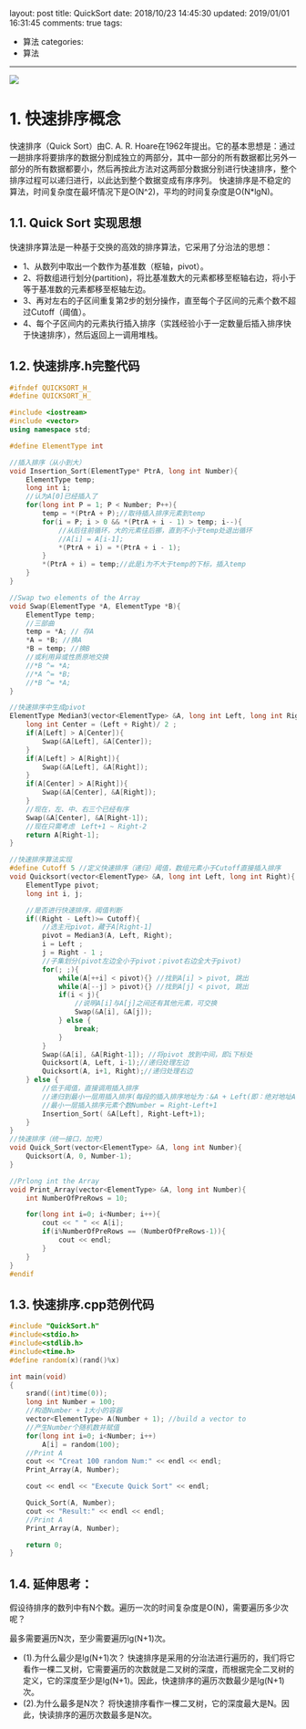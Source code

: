 layout: post
title: QuickSort
date: 2018/10/23 14:45:30
updated: 2019/01/01 16:31:45
comments: true
tags:
- 算法
categories:
- 算法

---
<img src="../../../../uploads/QuickSort.jpg" class="full-image" />

# 1. 快速排序概念
快速排序（Quick Sort）由C. A. R. Hoare在1962年提出。它的基本思想是：通过一趟排序将要排序的数据分割成独立的两部分，其中一部分的所有数据都比另外一部分的所有数据都要小，然后再按此方法对这两部分数据分别进行快速排序，整个排序过程可以递归进行，以此达到整个数据变成有序序列。
快速排序是不稳定的算法，时间复杂度在最坏情况下是O(N^2)，平均的时间复杂度是O(N*lgN)。
<!-- more -->
## 1.1. Quick Sort 实现思想
快速排序算法是一种基于交换的高效的排序算法，它采用了分治法的思想：
- 1、从数列中取出一个数作为基准数（枢轴，pivot）。
- 2、将数组进行划分(partition)，将比基准数大的元素都移至枢轴右边，将小于等于基准数的元素都移至枢轴左边。
- 3、再对左右的子区间重复第2步的划分操作，直至每个子区间的元素个数不超过Cutoff（阈值）。
- 4、每个子区间内的元素执行插入排序（实践经验小于一定数量后插入排序快于快速排序），然后返回上一调用堆栈。

## 1.2. 快速排序.h完整代码
```c++ 文件名：QuickSort.h
#ifndef QUICKSORT_H_
#define QUICKSORT_H_

#include <iostream>
#include <vector>
using namespace std;

#define ElementType int

//插入排序（从小到大）
void Insertion_Sort(ElementType* PtrA, long int Number){
    ElementType temp;
    long int i;
    //认为A[0]已经插入了
    for(long int P = 1; P < Number; P++){
        temp = *(PtrA + P);//取待插入排序元素到temp
        for(i = P; i > 0 && *(PtrA + i - 1) > temp; i--){
            //从后往前循环，大的元素往后挪，直到不小于temp处退出循环
            //A[i] = A[i-1];
            *(PtrA + i) = *(PtrA + i - 1);
        }
        *(PtrA + i) = temp;//此是i为不大于temp的下标，插入temp
    }
}

//Swap two elements of the Array
void Swap(ElementType *A, ElementType *B){
    ElementType temp;
    //三部曲
    temp = *A; // 存A
    *A = *B; //换A
    *B = temp; //换B
    //或利用异或性质原地交换
    //*B ^= *A;
    //*A ^= *B;
    //*B ^= *A;
}

//快速排序中生成pivot
ElementType Median3(vector<ElementType> &A, long int Left, long int Right){
    long int Center = (Left + Right)/ 2 ;
    if(A[Left] > A[Center]){
        Swap(&A[Left], &A[Center]);
    }
    if(A[Left] > A[Right]){
        Swap(&A[Left], &A[Right]);
    }
    if(A[Center] > A[Right]){
        Swap(&A[Center], &A[Right]);
    }
    //现在，左、中、右三个已经有序
    Swap(&A[Center], &A[Right-1]);
    //现在只需考虑　Left+1 ~ Right-2
    return A[Right-1];
}

//快速排序算法实现
#define Cutoff 5 //定义快速排序（递归）阈值，数组元素小于Cutoff直接插入排序
void Quicksort(vector<ElementType> &A, long int Left, long int Right){
    ElementType pivot;
    long int i, j;

    //是否进行快速排序，阈值判断
    if((Right - Left)>= Cutoff){
        //选主元pivot，藏于A[Right-1]
        pivot = Median3(A, Left, Right);
        i = Left ;
        j = Right - 1 ;
        //子集划分(pivot左边全小于pivot；pivot右边全大于pivot)
        for(; ;){
            while(A[++i] < pivot){} //找到A[i] > pivot, 跳出
            while(A[--j] > pivot){} //找到A[j] < pivot, 跳出
            if(i < j){
                //说明A[i]与A[j]之间还有其他元素，可交换
                Swap(&A[i], &A[j]);
            } else {
                break;
            }
        }
        Swap(&A[i], &A[Right-1]); //将pivot 放到中间，即i下标处
        Quicksort(A, Left, i-1);//递归处理左边
        Quicksort(A, i+1, Right);//递归处理右边
    } else {
        //低于阈值，直接调用插入排序
        //递归到最小一层用插入排序(每段的插入排序地址为：&A + Left(即：绝对地址A 加相对地址Left)
        //最小一层插入排序元素个数Number = Right-Left+1
        Insertion_Sort( &A[Left], Right-Left+1);
    }
}
//快速排序（统一接口，加壳）
void Quick_Sort(vector<ElementType> &A, long int Number){
    Quicksort(A, 0, Number-1);
}

//Prlong int the Array
void Print_Array(vector<ElementType> &A, long int Number){
    int NumberOfPreRows = 10;

    for(long int i=0; i<Number; i++){
        cout << " " << A[i];
        if(i%NumberOfPreRows == (NumberOfPreRows-1)){
        	cout << endl;
        }
    }
}
#endif
```

## 1.3. 快速排序.cpp范例代码
```c++ 文件名：QuickSort.cpp
#include "QuickSort.h"
#include<stdio.h>
#include<stdlib.h>
#include<time.h>
#define random(x)(rand()%x)

int main(void)
{
    srand((int)time(0));
    long int Number = 100;
    //构造Number + 1大小的容器
    vector<ElementType> A(Number + 1); //build a vector to
    //产生Number个随机数并赋值
    for(long int i=0; i<Number; i++)
        A[i] = random(100);
    //Print A
    cout << "Creat 100 random Num:" << endl << endl;
    Print_Array(A, Number);

    cout << endl << "Execute Quick Sort" << endl;

    Quick_Sort(A, Number);
    cout << "Result:" << endl << endl;
    //Print A
    Print_Array(A, Number);

    return 0;
}
```

## 1.4. 延伸思考：
假设待排序的数列中有N个数。遍历一次的时间复杂度是O(N)，需要遍历多少次呢？

最多需要遍历N次，至少需要遍历lg(N+1)次。
- (1).为什么最少是lg(N+1)次？
快速排序是采用的分治法进行遍历的，我们将它看作一棵二叉树，它需要遍历的次数就是二叉树的深度，而根据完全二叉树的定义，它的深度至少是lg(N+1)。因此，快速排序的遍历次数最少是lg(N+1)次。
- (2).为什么最多是N次？
将快速排序看作一棵二叉树，它的深度最大是N。因此，快读排序的遍历次数最多是N次。
